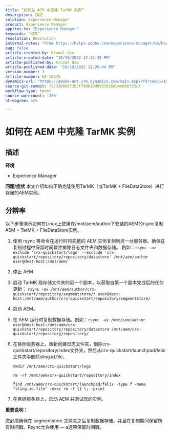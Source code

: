 ```yaml
---
title: “如何在 AEM 中克隆 TarMK 实例”
description: 描述
solution: Experience Manager
product: Experience Manager
applies-to: "Experience Manager"
keywords: “KCS”
resolution: Resolution
internal-notes: "From https://helpx.adobe.com/experience-manager/kb/how-to-clone-an-AEM-TarMK-instance-AEM.html"
bug: false
article-created-by: Krunal Oza
article-created-date: "10/19/2022 12:22:38 PM"
article-published-by: Krunal Oza
article-published-date: "10/19/2022 12:26:44 PM"
version-number: 3
article-number: KA-16875
dynamics-url: "https://adobe-ent.crm.dynamics.com/main.aspx?forceUCI=1&pagetype=entityrecord&etn=knowledgearticle&id=708341b2-a84f-ed11-bba2-00224808679b"
source-git-commit: f5733806d73b3f790b10d99330168b4c066f33c3
workflow-type: tm+mt
source-wordcount: '200'
ht-degree: 61%

---
```


# 如何在 AEM 中克隆 TarMK 实例

## 描述

<b>环境</b>
- Experience Manager



<b>问题/症状</b>
本文介绍如何正确克隆使用TarMK（或TarMK + FileDataStore）进行存储的AEM实例。


## 分辨率


以下步骤演示如何在Linux上使用在/mnt/aem/author下安装的AEM的rsync复制AEM + TarMK + FileDataStore实例。

1. 使用 rsync 等命令在运行时将完整的 AEM 实例复制到另一台服务器。确保在复制过程中保留时间戳并排除日志文件夹和数据存储。 例如：`rsync -av --exclude 'crx-quickstart/logs' --exclude 'crx-quickstart/repository/repository/datastore' /mnt/aem/author user@dest-host:/mnt/aem/`
2. 停止 AEM
3. 启动 TarMK 段存储文件夹的另一个副本，以获取自第一个副本完成后的任何更新： `rsync -av /mnt/aem/author/crx-quickstart/repository/segmentstore/* user@dest-host:/mnt/aem/author/crx-quickstart/repository/segmentstore/`
4. 启动 AEM。
5. 在 AEM 运行时复制数据存储。例如：`rsync -av /mnt/aem/author user@dest-host:/mnt/aem/crx-quickstart/repository/repository/datastore /mnt/aem/crx-quickstart/repository/repository/`
6. 在目标服务器上，重新创建日志文件夹，删除crx-quickstart/repository/index文件夹，然后从crx-quickstart/launchpad/felix文件夹中删除sling.id.file。

   `mkdir /mnt/aem/crx-quickstart/logs`

   `rm -rf /mnt/aem/crx-quickstart/repository/index`

   `find /mnt/aem/crx-quickstart/launchpad/felix -type f -name "sling.id.file" -exec rm -f {} \; -print`
7. 在目标服务器上，启动 AEM 并测试您的实例。


<b>重要说明：</b>

您必须确保在 segmentstore 文件夹之后复制数据存储，并且在复制期间保留所有时间戳。Rsync允许使用 — a选项保留时间戳。
